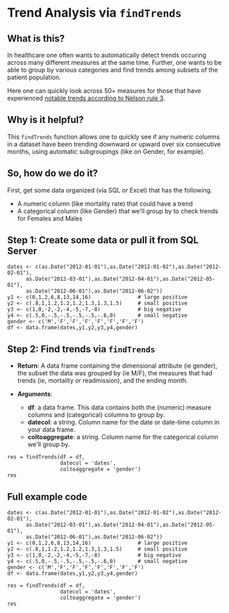 # Trend Analysis via ``findTrends``

## What is this?

In healthcare one often wants to automatically detect trends occuring across many different measures at the same time. Further, one wants to be able to group by various categories and find trends among subsets of the patient population. 

Here one can quickly look across 50+ measures for those that have experienced [notable trends according to Nelson rule 3](https://en.wikipedia.org/wiki/Nelson_rules).

## Why is it helpful?

This ``findTrends`` function allows one to quickly see if any numeric columns in a dataset have been trending downward or upward over six consecutive months, using automatic subgroupings (like on Gender, for example).

## So, how do we do it?

First, get some data organized (via SQL or Excel) that has the following.
- A numeric column (like mortality rate) that could have a trend
- A categorical column (like Gender) that we'll group by to check trends for Females and Males

## Step 1: Create some data or pull it from SQL Server

```{r}
dates <- c(as.Date("2012-01-01"),as.Date("2012-01-02"),as.Date("2012-02-01"),
      as.Date("2012-03-01"),as.Date("2012-04-01"),as.Date("2012-05-01"),
      as.Date("2012-06-01"),as.Date("2012-06-02"))
y1 <- c(0,1,2,6,8,13,14,16)               # large positive
y2 <- c(.8,1,1.2,1.2,1.2,1.3,1.3,1.5)     # small positive
y3 <- c(1,0,-2,-2,-4,-5,-7,-8)            # big negative
y4 <- c(.5,0,-.5,-.5,-.5,-.5,-.6,0)       # small negative
gender <- c('M','F','F','F','F','F','F','F')
df <- data.frame(dates,y1,y2,y3,y4,gender)
```

## Step 2: Find trends via ``findTrends``

- __Return__: A data frame containing the dimensional attribute (ie gender), the subset the data was grouped by (ie M/F), the measures that had trends (ie, mortality or readmission), and the ending month.

- __Arguments__:
    - __df__: a data frame. This data contains both the (numeric) measure columns and (categorical) columns to group by.
    - __datecol__: a string. Column name for the date or date-time column in your data frame.
    - __coltoaggregate__: a string. Column name for the categorical column we'll group by.

```{r}
res = findTrends(df = df,
                 datecol = 'dates',
                 coltoaggregate = 'gender')
res
```

## Full example code

```{r}
dates <- c(as.Date("2012-01-01"),as.Date("2012-01-02"),as.Date("2012-02-01"),
      as.Date("2012-03-01"),as.Date("2012-04-01"),as.Date("2012-05-01"),
      as.Date("2012-06-01"),as.Date("2012-06-02"))
y1 <- c(0,1,2,6,8,13,14,16)               # large positive
y2 <- c(.8,1,1.2,1.2,1.2,1.3,1.3,1.5)     # small positive
y3 <- c(1,0,-2,-2,-4,-5,-7,-8)            # big negative
y4 <- c(.5,0,-.5,-.5,-.5,-.5,-.6,0)       # small negative
gender <- c('M','F','F','F','F','F','F','F')
df <- data.frame(dates,y1,y2,y3,y4,gender)

res = findTrends(df = df,
                 datecol = 'dates',
                 coltoaggregate = 'gender')
res
```